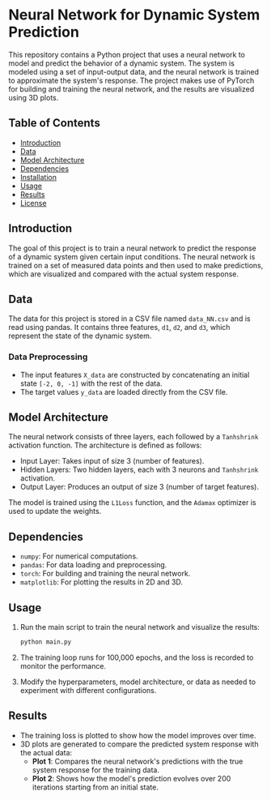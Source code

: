 # Neural Network for Dynamic System Prediction

This repository contains a Python project that uses a neural network to model and predict the behavior of a dynamic system. The system is modeled using a set of input-output data, and the neural network is trained to approximate the system's response. The project makes use of PyTorch for building and training the neural network, and the results are visualized using 3D plots.

## Table of Contents
- [Introduction](#introduction)
- [Data](#data)
- [Model Architecture](#model-architecture)
- [Dependencies](#dependencies)
- [Installation](#installation)
- [Usage](#usage)
- [Results](#results)
- [License](#license)

## Introduction
The goal of this project is to train a neural network to predict the response of a dynamic system given certain input conditions. The neural network is trained on a set of measured data points and then used to make predictions, which are visualized and compared with the actual system response.

## Data
The data for this project is stored in a CSV file named `data_NN.csv` and is read using pandas. It contains three features, `d1`, `d2`, and `d3`, which represent the state of the dynamic system.

### Data Preprocessing
- The input features `X_data` are constructed by concatenating an initial state `[-2, 0, -1]` with the rest of the data.
- The target values `y_data` are loaded directly from the CSV file.

## Model Architecture
The neural network consists of three layers, each followed by a `Tanhshrink` activation function. The architecture is defined as follows:
- Input Layer: Takes input of size 3 (number of features).
- Hidden Layers: Two hidden layers, each with 3 neurons and `Tanhshrink` activation.
- Output Layer: Produces an output of size 3 (number of target features).

The model is trained using the `L1Loss` function, and the `Adamax` optimizer is used to update the weights.

## Dependencies
- `numpy`: For numerical computations.
- `pandas`: For data loading and preprocessing.
- `torch`: For building and training the neural network.
- `matplotlib`: For plotting the results in 2D and 3D.

## Usage
1. Run the main script to train the neural network and visualize the results:
   ```bash
   python main.py
   ```

2. The training loop runs for 100,000 epochs, and the loss is recorded to monitor the performance.

3. Modify the hyperparameters, model architecture, or data as needed to experiment with different configurations.

## Results
- The training loss is plotted to show how the model improves over time.
- 3D plots are generated to compare the predicted system response with the actual data:
  - **Plot 1**: Compares the neural network's predictions with the true system response for the training data.
  - **Plot 2**: Shows how the model's prediction evolves over 200 iterations starting from an initial state.
